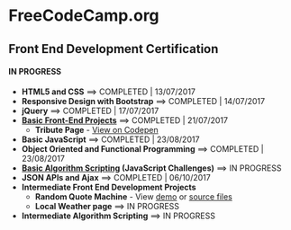 # FreeCodeCamp.org

## Front End Development Certification
#### IN PROGRESS
- **HTML5 and CSS** ==> COMPLETED | 13/07/2017
- **Responsive Design with Bootstrap** ==> COMPLETED | 14/07/2017
- **jQuery** ==> COMPLETED | 17/07/2017
- **[Basic Front-End Projects](/FreeCodeCamp/Front-End-Projects/ "View Front-End Projects")** ==> COMPLETED | 21/07/2017
  - **Tribute Page** - [View on Codepen](https://codepen.io/sebam2k4/full/NvKRgO/ "Dio Tribute Webpage")
- **Basic JavaScript** ==> COMPLETED | 23/08/2017
- **Object Oriented and Functional Programming** ==> COMPLETED | 23/08/2017
- **[Basic Algorithm Scripting](FreeCodeCamp/JavaScript%20Algorithms/Basic) (JavaScript Challenges)** ==> IN PROGRESS
- **JSON APIs and Ajax** ==> COMPLETED | 06/10/2017
- **Intermediate Front End Development Projects**
  - **Random Quote Machine** - View [demo](https://sebam2k4.github.io/Random-Quote-Generator-JS/) or [source files](https://github.com/sebam2k4/Random-Quote-Generator-JS)
  - **Local Weather page** ==> IN PROGRESS
- **Intermediate Algorithm Scripting**  ==> IN PROGRESS